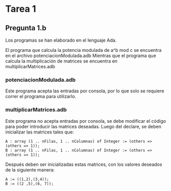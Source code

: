 # Tarea 1
## Pregunta 1.b

Los programas se han elaborado en el lenguaje Ada.

El programa que calcula la potencia modulada de a^b mod c se encuentra en el archivo potenciacionModulada.adb
Mientras que el programa que calcula la multiplicación de matrices se encuentra en multiplicarMatrices.adb

### potenciacionModulada.adb

Este programa acepta las entradas por consola, por lo que solo se requiere correr el programa para utilizarlo.
### multiplicarMatrices.adb

Este programa no acepta entradas por consola, se debe modificar el código para poder introducir las matrices deseadas.
Luego del declare, se deben inicializar las matrices tales que:

    A : array (1 .. nFilas, 1 .. nColumnas) of Integer := (others => (others => 1)); 
    B : array (1 .. nFilas, 1 .. nColumnas) of Integer := (others => (others => 1));
    
Después deben ser inicializadas estas matrices, con los valores deseados de la siguiente manera:

    A := ((1,2),(3,4));  
    B := ((2 ,5),(6, 7));
